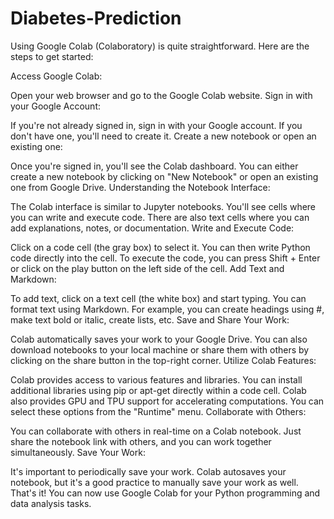 # Diabetes-Prediction
Using Google Colab (Colaboratory) is quite straightforward. Here are the steps to get started:

Access Google Colab:

Open your web browser and go to the Google Colab website.
Sign in with your Google Account:

If you're not already signed in, sign in with your Google account. If you don't have one, you'll need to create it.
Create a new notebook or open an existing one:

Once you're signed in, you'll see the Colab dashboard. You can either create a new notebook by clicking on "New Notebook" or open an existing one from Google Drive.
Understanding the Notebook Interface:

The Colab interface is similar to Jupyter notebooks. You'll see cells where you can write and execute code. There are also text cells where you can add explanations, notes, or documentation.
Write and Execute Code:

Click on a code cell (the gray box) to select it. You can then write Python code directly into the cell.
To execute the code, you can press Shift + Enter or click on the play button on the left side of the cell.
Add Text and Markdown:

To add text, click on a text cell (the white box) and start typing.
You can format text using Markdown. For example, you can create headings using #, make text bold or italic, create lists, etc.
Save and Share Your Work:

Colab automatically saves your work to your Google Drive. You can also download notebooks to your local machine or share them with others by clicking on the share button in the top-right corner.
Utilize Colab Features:

Colab provides access to various features and libraries. You can install additional libraries using pip or apt-get directly within a code cell.
Colab also provides GPU and TPU support for accelerating computations. You can select these options from the "Runtime" menu.
Collaborate with Others:

You can collaborate with others in real-time on a Colab notebook. Just share the notebook link with others, and you can work together simultaneously.
Save Your Work:

It's important to periodically save your work. Colab autosaves your notebook, but it's a good practice to manually save your work as well.
That's it! You can now use Google Colab for your Python programming and data analysis tasks.
